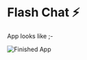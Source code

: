# Flash Chat ⚡️

App looks like ;-

![Finished App](https://github.com/londonappbrewery/Images/blob/master/flash_chat_flutter_demo.gif)

